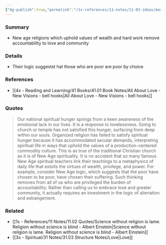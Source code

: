 ```yaml
---
{"dg-publish":true,"permalink":"/1x-references/11-notes/11-03-ideas/most-organized-religion-espouses-the-values-of-a-secular-society/","title":"Organized religion espouses the values of a secular society","created":"2025-03-27T20:56:51.801+03:00","updated":"2025-04-14T20:16:50.645+03:00"}
---
```



### Summary
- New age religions which uphold values of wealth and hard work remove accountability to love and community

### Details
- Their logic suggestst hat those who are poor are poor by choice

### References
- [[4x - Reading and Learning/41 Books/41.01 Book Notes/All About Love - New Visions - bell hooks\|All About Love - New Visions - bell hooks]]

### Quotes
> Our national spiritual hunger springs from a keen awareness of the emotional lack in our lives. It is a response to lovelessness. Going to church or temple has not satisfied this hunger, surfacing from deep within our souls. Organized religion has failed to satisfy spiritual hunger because it has accommodated secular demands, interpreting spiritual life in ways that uphold the values of a production-centered commodity culture. This is as true of the traditional Christian church as it is of New Age spirituality. It is no accident that so many famous New Age spiritual teachers link their teachings to a metaphysics of daily life that extolls the virtues of wealth, privilege, and power. For example, consider New Age logic, which suggests that the poor have chosen to be poor, have chosen their suffering. Such thinking removes from all of us who are privileged the burden of accountability. Rather than calling us to embrace love and greater community, it actually requires an investment in the logic of alienation and estrangement.

### Related
- [[1x - References/11 Notes/11.02 Quotes/Science without religion is lame. Religion without science is blind - Albert Einstein\|Science without religion is lame. Religion without science is blind - Albert Einstein]]
- [[3x - Spiritual/31 Notes/31.03 Structure Notes/Love\|Love]]
